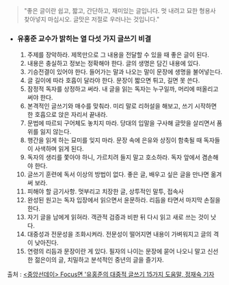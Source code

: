 
> "좋은 글이란 쉽고, 짧고, 간단하고, 재미있는 글입니다. 멋 내려고 묘한 형용사 찾아넣지 마십시오. 글맛은 저절로 우러나는 것입니다."

* ### **유홍준** 교수가 밝히는 열 다섯 가지 글쓰기 비결

	1. 주제를 장악하라. 제목만으로 그 내용을 전달할 수 있을 때 좋은 글이 된다.
	2. 내용은 충실하고 정보는 정확해야 한다. 글의 생명은 담긴 내용에 있다.
	3. 기승전결이 있어야 한다. 들어가는 말과 나오는 말이 문장에 생명을 불어넣는다.
	4. 글 길이에 따라 호흡이 달라야 한다. 문장이 짧으면 튀고, 길면 못 쓴다.
	5. 잠정적 독자를 상정하고 써라. 내 글을 읽는 독자는 누구일까, 머리에 떠올리고 써야 한다.
	6. 본격적인 글쓰기와 매수를 맞춰라. 미리 말로 리허설을 해보고, 쓰기 시작하면 한 호흡으로 앉은 자리서 끝내라.
	7. 문법에 따르되 구어체도 놓치지 마라. 당대의 입말을 구사해 글맛을 살리면서 품위를 잃지 않는다.
	8. 행간을 읽게 하는 묘미를 잊지 마라. 문장 속에 은유와 상징이 함축될 때 독자들이 사색하며 읽게 된다.
	9. 독자의 생리를 쫓아야 하니, 가르치려 들지 말고 호소하라. 독자 앞에서 겸손해야 한다.
	10. 글쓰기 훈련에 독서 이상의 방법이 없다. 좋은 글, 배우고 싶은 글을 만나면 옮겨 써 보라.
	11. 피해야 할 금기사항. 멋부리고 치장한 글, 상투적인 말투, 접속사
	12. 완성된 원고는 독자 입장에서 읽으면서 윤문하라. 리듬을 타면서 마지막 손질을 한다.
	13. 자기 글을 남에게 읽혀라. 객관적 검증과 비판 뒤 다시 읽고 새로 쓰는 것이 낫다.
	14. 대중성과 전문성을 조화시켜라. 전문성이 떨어지면 내용이 가벼워지고 글의 격이 낮아진다.
	15. 연령의 리듬과 문장이란 게 있다. 필자의 나이는 문장에 묻어 나오니 말고 신선한 젊은이의 글, 치밀하고 분석적인 중년의 글을 즐기자.

출처 : [<중앙선데이> Focus면 '유홍준의 대중적 글쓰기 15가지 도움말, 정재숙 기자](http://joongang.joinsmsn.com/article/563/11688563.html?ctg=1200)

